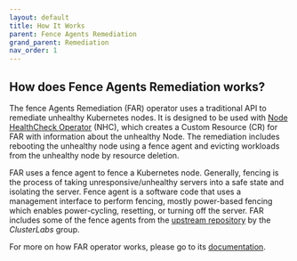 ```yaml
---
layout: default
title: How It Works
parent: Fence Agents Remediation
grand_parent: Remediation
nav_order: 1
---
```


## How does Fence Agents Remediation works?

The fence Agents Remediation (FAR) operator uses a traditional API to remediate unhealthy Kubernetes nodes.
It is designed to be used with [Node HealthCheck Operator](https://github.com/medik8s/node-healthcheck-operator) (NHC),
which creates a Custom Resource (CR) for FAR with information about the unhealthy Node.
The remediation includes rebooting the unhealthy node using a fence agent and evicting workloads from the unhealthy node by resource deletion.

FAR uses a fence agent to fence a Kubernetes node. Generally, fencing is the process of taking unresponsive/unhealthy servers into a safe state and isolating the server.
Fence agent is a software code that uses a management interface to perform fencing, mostly power-based fencing which enables power-cycling, resetting, or turning off the server.
FAR includes some of the fence agents from the [upstream repository](https://github.com/ClusterLabs/fence-agents) by the *ClusterLabs* group.

For more on how FAR operator works, please go to its [documentation](https://github.com/medik8s/fence-agents-remediation#how-does-far-work).
